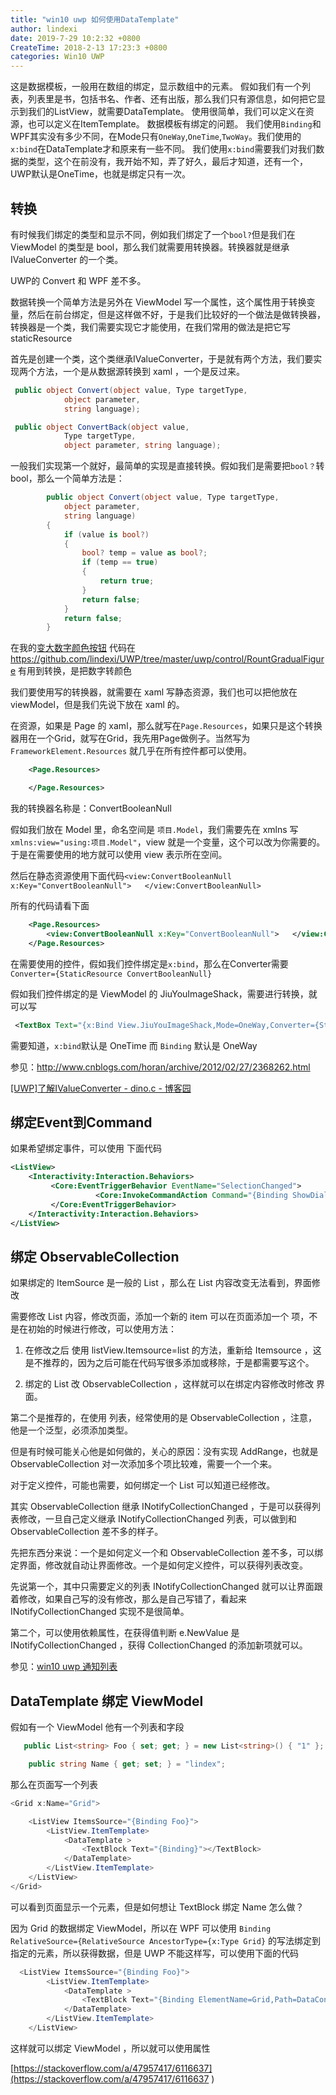 ```yaml
---
title: "win10 uwp 如何使用DataTemplate"
author: lindexi
date: 2019-7-29 10:2:32 +0800
CreateTime: 2018-2-13 17:23:3 +0800
categories: Win10 UWP
---
```


这是数据模板，一般用在数组的绑定，显示数组中的元素。
假如我们有一个列表，列表里是书，包括书名、作者、还有出版，那么我们只有源信息，如何把它显示到我们的ListView，就需要DataTemplate。
使用很简单，我们可以定义在资源，也可以定义在ItemTemplate。
数据模板有绑定的问题。
我们使用`Binding`和WPF其实没有多少不同，在Mode只有`OneWay`,`OneTime`,`TwoWay`。我们使用的`x:bind`在DataTemplate才和原来有一些不同。
我们使用`x:bind`需要我们对我们数据的类型，这个在前没有，我开始不知，弄了好久，最后才知道，还有一个，UWP默认是OneTime，也就是绑定只有一次。

<!--more-->



<div id="toc"></div>


## 转换

有时候我们绑定的类型和显示不同，例如我们绑定了一个`bool?`但是我们在 ViewModel 的类型是 bool，那么我们就需要用转换器。转换器就是继承 IValueConverter 的一个类。

UWP的 Convert 和 WPF 差不多。

数据转换一个简单方法是另外在 ViewModel 写一个属性，这个属性用于转换变量，然后在前台绑定，但是这样做不好，于是我们比较好的一个做法是做转换器，转换器是一个类，我们需要实现它才能使用，在我们常用的做法是把它写staticResource

首先是创建一个类，这个类继承IValueConverter，于是就有两个方法，我们要实现两个方法，一个是从数据源转换到 xaml ，一个是反过来。

```csharp
 public object Convert(object value, Type targetType,
            object parameter,
            string language);

 public object ConvertBack(object value, 
            Type targetType, 
            object parameter, string language);

```

一般我们实现第一个就好，最简单的实现是直接转换。假如我们是需要把`bool？`转bool，那么一个简单方法是：

```csharp
        public object Convert(object value, Type targetType,
            object parameter,
            string language)
        {
            if (value is bool?)
            {
                bool? temp = value as bool?;
                if (temp == true)
                {
                    return true;
                }
                return false;
            }
            return false;
        }

```

在我的[变大数字颜色按钮](https://github.com/lindexi/UWP/tree/master/uwp/control/RountGradualFigure) 代码在 https://github.com/lindexi/UWP/tree/master/uwp/control/RountGradualFigure 有用到转换，是把数字转颜色

我们要使用写的转换器，就需要在 xaml 写静态资源，我们也可以把他放在 viewModel，但是我们先说下放在 xaml 的。

在资源，如果是 Page 的 xaml，那么就写在`Page.Resources`，如果只是这个转换器用在一个Grid，就写在Grid，我先用Page做例子。当然写为 `FrameworkElement.Resources` 就几乎在所有控件都可以使用。

```xml
    <Page.Resources>

    </Page.Resources>

```

我的转换器名称是：ConvertBooleanNull

假如我们放在 Model 里，命名空间是 `项目.Model`，我们需要先在 xmlns 写`xmlns:view="using:项目.Model"`，view 就是一个变量，这个可以改为你需要的。于是在需要使用的地方就可以使用 view 表示所在空间。

然后在静态资源使用下面代码`<view:ConvertBooleanNull x:Key="ConvertBooleanNull">   </view:ConvertBooleanNull>`

所有的代码请看下面

```xml
    <Page.Resources>
        <view:ConvertBooleanNull x:Key="ConvertBooleanNull">   </view:ConvertBooleanNull>
    </Page.Resources>

```

在需要使用的控件，假如我们控件绑定是`x:bind`，那么在Converter需要`Converter={StaticResource ConvertBooleanNull}`

假如我们控件绑定的是 ViewModel 的 JiuYouImageShack，需要进行转换，就可以写

```xml
 <TextBox Text="{x:Bind View.JiuYouImageShack,Mode=OneWay,Converter={StaticResource ConvertBooleanNull}}"></TextBox>


```

需要知道，`x:bind`默认是 OneTime 而 `Binding` 默认是 OneWay 

参见：http://www.cnblogs.com/horan/archive/2012/02/27/2368262.html

[[UWP]了解IValueConverter - dino.c - 博客园](http://www.cnblogs.com/dino623/p/IValueConverter.html )

## 绑定Event到Command

如果希望绑定事件，可以使用 下面代码

```xml
<ListView>
    <Interactivity:Interaction.Behaviors>
         <Core:EventTriggerBehavior EventName="SelectionChanged">
                   <Core:InvokeCommandAction Command="{Binding ShowDialog}" CommandParameter="{Binding ElementName=lv,Path=SelectedItem,Converter={StaticResource converter}}"/>
         </Core:EventTriggerBehavior>
    </Interactivity:Interaction.Behaviors>
</ListView>

```


## 绑定 ObservableCollection

如果绑定的 ItemSource 是一般的 List ，那么在 List 内容改变无法看到，界面修改

需要修改 List 内容，修改页面，添加一个新的 item 可以在页面添加一个 项，不是在初始的时候进行修改，可以使用方法：

1. 在修改之后 使用 listView.Itemsource=list 的方法，重新给 Itemsource ，这是不推荐的，因为之后可能在代码写很多添加或移除，于是都需要写这个。

1. 绑定的 List 改 ObservableCollection ，这样就可以在绑定内容修改时修改 界面。

第二个是推荐的，在使用 列表，经常使用的是 ObservableCollection ，注意，他是一个泛型，必须添加类型。

但是有时候可能关心他是如何做的，关心的原因：没有实现 AddRange，也就是 ObservableCollection 对一次添加多个项比较难，需要一个一个来。

对于定义控件，可能也需要，如何绑定一个 List 可以知道已经修改。

其实 ObservableCollection 继承 INotifyCollectionChanged ，于是可以获得列表修改，一旦自己定义继承 INotifyCollectionChanged 列表，可以做到和 ObservableCollection 差不多的样子。

先把东西分来说：一个是如何定义一个和 ObservableCollection 差不多，可以绑定界面，修改就自动让界面修改。一个是如何定义控件，可以获得列表改变。

先说第一个，其中只需要定义的列表 INotifyCollectionChanged 就可以让界面跟着修改，如果自己写的没有修改，那么是自己写错了，看起来 INotifyCollectionChanged 实现不是很简单。

第二个，可以使用依赖属性，在获得值判断 e.NewValue 是 INotifyCollectionChanged ，获得 CollectionChanged 的添加新项就可以。

参见：[win10 uwp 通知列表](http://lindexi.oschina.io/lindexi//post/win10-uwp-%E9%80%9A%E7%9F%A5%E5%88%97%E8%A1%A8/)

## DataTemplate 绑定 ViewModel

假如有一个 ViewModel 他有一个列表和字段

```csharp
   public List<string> Foo { set; get; } = new List<string>() { "1" };

    public string Name { get; set; } = "lindex";
```

那么在页面写一个列表

```csharp
<Grid x:Name="Grid">      

    <ListView ItemsSource="{Binding Foo}">
        <ListView.ItemTemplate>
            <DataTemplate >
                <TextBlock Text="{Binding}"></TextBlock>
            </DataTemplate>
        </ListView.ItemTemplate>
    </ListView>
</Grid>
```

可以看到页面显示一个元素，但是如何想让 TextBlock 绑定 Name 怎么做？

因为 Grid 的数据绑定 ViewModel，所以在 WPF 可以使用 `Binding RelativeSource={RelativeSource AncestorType={x:Type Grid}` 的写法绑定到指定的元素，所以获得数据，但是 UWP 不能这样写，可以使用下面的代码

```csharp
  <ListView ItemsSource="{Binding Foo}">
        <ListView.ItemTemplate>
            <DataTemplate >
                <TextBlock Text="{Binding ElementName=Grid,Path=DataContext.Name}"></TextBlock>
            </DataTemplate>
        </ListView.ItemTemplate>
    </ListView>
```

这样就可以绑定 ViewModel ，所以就可以使用属性

[https://stackoverflow.com/a/47957417/6116637](https://stackoverflow.com/a/47957417/6116637 )

